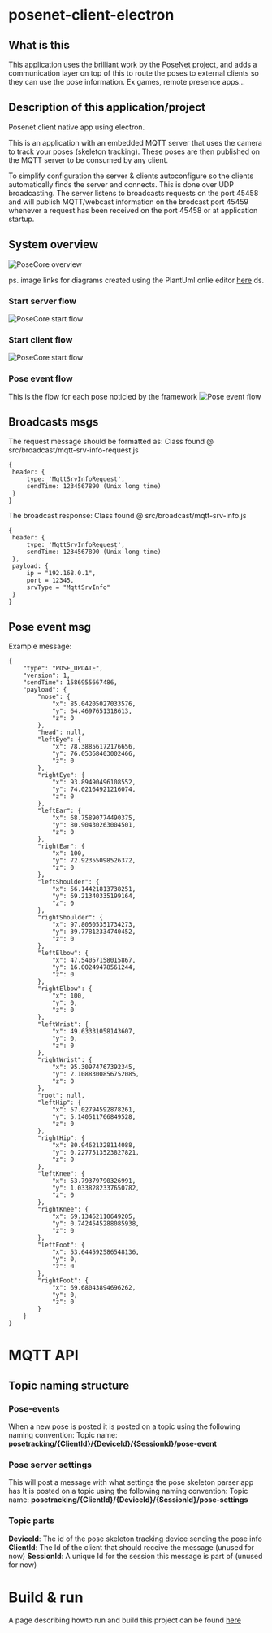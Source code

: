 # posenet-client-electron

## What is this
This application uses the brilliant work by the [PoseNet](https://github.com/tensorflow/tfjs-models/tree/master/posenet) project, and adds a communication layer on top of this to route the poses to external clients so they can use the pose information.
Ex games, remote presence apps...

## Description of this application/project
Posenet client native app using electron.

This is an application with an embedded MQTT server that uses the camera to track your poses (skeleton tracking).
These poses are then published on the MQTT server to be consumed by any client.

To simplify configuration the server & clients autoconfigure so the clients automatically finds the server and connects.
This is done over UDP broadcasting.
The server listens to broadcasts requests on the port 45458 and will publish MQTT/webcast information on the brodcast port 45459 whenever a request has been received on the port 45458 or at application startup.

## System overview
![PoseCore overview](http://www.plantuml.com/plantuml/png/RP0z3eCm38Ltdy9YvmATK7_6IbIbSnM2XqeaeOwXGzMxDm524Mecs-_pUueBBugbDorspfDsJ007PpfdoGfcPHYYRX-XoL3vkLmJiUo565zKQsM8rGXE9O1r3SqsfvQqiBDuvM5aElBu1Wnlc-Y91-892ltTyx3bpfUgMfpCK-GVj6Ud6gsyh1thD1mtFW1f6_Fy5pVzD8wIlCEOkHAIqQpUZYKkWP2C8fYEKP1jmgc_)

ps.
image links for diagrams created using the PlantUml onlie editor [here](http://www.plantuml.com/plantuml/uml/SoWkIImgAStDuShBJqbLA4ajBk5oICrB0Oe00000)
ds.

### Start server flow
![PoseCore start flow](http://www.plantuml.com/plantuml/png/PL3BJWCn3BplLunwvmTwG9LM7950z0VIx5IDMEB8TdV5tvC7eWTyI69d9ZEJatbGlt-jA6ACeko3wohxDA5MY2wAmzse1mH3E_IBKc4ffXAoup2lYNKFfNHGxEr_s9iOPr7YPMLqbGoZRhyl5rgNx19uUcu37F7H_E2FEGXDQSAeZglm8Ng4CI-ug8Gb1dCehKWsOaz-W-c642FDaF9LHiJLuJSgaQmsoh1y8-GMFMryX1arseU_MN9cTBZWzVryxWgYs7anYPySn6ffcavrhJ_z0m00)

### Start client flow
![PoseCore start flow](http://www.plantuml.com/plantuml/png/PP71QiCm38RlUOgVtlS2FOn2s76miRw0wgYhcMiPIqtOsq_Lp7Qe3Y5A_l_x33weKRVRjQ29SYgPgyMdSv5jck13oQHZTrFkEv3Y_X8_ciTooesgOJT75THQX7v9Zx4tjypI6I-5atMfSDewo8qrbA70q_EWO8yFSmZIdoDIO_MS5-yXhWjENHPAf8QhVaQCYi4kxCwildIcvHjKGSdooiC_OOoZ_irxw63I4ipEsgGgOyjsWVRLAObLaUjP1kFnOBFKoibWWjVtup5wqh7nIILziKNHHTDqyATVnWy0)

### Pose event flow
This is the flow for each pose noticied by the framework
![Pose event flow](http://www.plantuml.com/plantuml/png/bP71QlCm48JlVeeXz_y5VFW9X1vRMXBefL1aUHkBo9AgNJlDsnUjOd2JNkgBPU_ipBUhBOl9CeqUAJBHJ44-V3mt3G0OAp5ZCp7b3GoZ7BIGJ1PdNJ91iDcPaR9HWTNZlUGvCe4fpzL8izuvp_VAnvV30Viygspy5FbTjlEEWi2aL7FrKw4L4l_-NrdGel91ih6drGorNfGBJOl2-KG2eS0nbqN0kmvl0JtPs5Dj1v_8ayIWFaltJwU7hv8da87qByvE1WpkE10BKewTwPntSgcBzWATt6b23yE5Dt2AMU3DvSfycxSi28ekoW-zH8nyh2rgho2PYhyHU38iY85WhBYPblrXzLJh6bFBxThUCTB40_LbEHB1KySskyw5uwqRXRvPlPNcbJgEzaJoruchDrhiAVGtyqBYAblpcYs5VXhzDm00)

## Broadcasts msgs
The request message should be formatted as:
Class found @ src/broadcast/mqtt-srv-info-request.js
```
{
 header: {
     type: 'MqttSrvInfoRequest',
     sendTime: 1234567890 (Unix long time)
 }
}
```

The broadcast response:
Class found @ src/broadcast/mqtt-srv-info.js
```
{
 header: {
     type: 'MqttSrvInfoRequest',
     sendTime: 1234567890 (Unix long time)
 },
 payload: {
     ip = "192.168.0.1",
     port = 12345,
     srvType = "MqttSrvInfo"
 }
}
```

## Pose event msg
Example message:

```
{
    "type": "POSE_UPDATE",
    "version": 1,
    "sendTime": 1586955667486,
    "payload": {
        "nose": {
            "x": 85.04205027033576,
            "y": 64.4697651318613,
            "z": 0
        },
        "head": null,
        "leftEye": {
            "x": 78.38856172176656,
            "y": 76.05368403002466,
            "z": 0
        },
        "rightEye": {
            "x": 93.89490496108552,
            "y": 74.02164921216074,
            "z": 0
        },
        "leftEar": {
            "x": 68.75890774490375,
            "y": 80.90430263004501,
            "z": 0
        },
        "rightEar": {
            "x": 100,
            "y": 72.92355098526372,
            "z": 0
        },
        "leftShoulder": {
            "x": 56.14421813738251,
            "y": 69.21340335199164,
            "z": 0
        },
        "rightShoulder": {
            "x": 97.80505351734273,
            "y": 39.77812334740452,
            "z": 0
        },
        "leftElbow": {
            "x": 47.54057158015867,
            "y": 16.00249478561244,
            "z": 0
        },
        "rightElbow": {
            "x": 100,
            "y": 0,
            "z": 0
        },
        "leftWrist": {
            "x": 49.63331058143607,
            "y": 0,
            "z": 0
        },
        "rightWrist": {
            "x": 95.30974767392345,
            "y": 2.1088300856752085,
            "z": 0
        },
        "root": null,
        "leftHip": {
            "x": 57.02794592878261,
            "y": 5.140511766849528,
            "z": 0
        },
        "rightHip": {
            "x": 80.94621328114088,
            "y": 0.2277513523827821,
            "z": 0
        },
        "leftKnee": {
            "x": 53.79379790326991,
            "y": 1.0338282337650782,
            "z": 0
        },
        "rightKnee": {
            "x": 69.13462110649205,
            "y": 0.7424545288085938,
            "z": 0
        },
        "leftFoot": {
            "x": 53.644592586548136,
            "y": 0,
            "z": 0
        },
        "rightFoot": {
            "x": 69.68043894696262,
            "y": 0,
            "z": 0
        }
    }
}
```

# MQTT API

## Topic naming structure

### Pose-events
When a new pose is posted it is posted on a topic using the following naming convention:
Topic name: **posetracking/{ClientId}/{DeviceId}/{SessionId}/pose-event**

### Pose server settings
This will post a message with what settings the pose skeleton parser app has
It is posted on a topic using the following naming convention:
Topic name: **posetracking/{ClientId}/{DeviceId}/{SessionId}/pose-settings**

### Topic parts
**DeviceId**: The id of the pose skeleton tracking device sending the pose info
**ClientId**: The Id of the client that should receive the message (unused for now)
**SessionId**: A unique Id for the session this message is part of (unused for now)

# Build & run
A page describing howto run and build this project can be found [here](operation.md)
